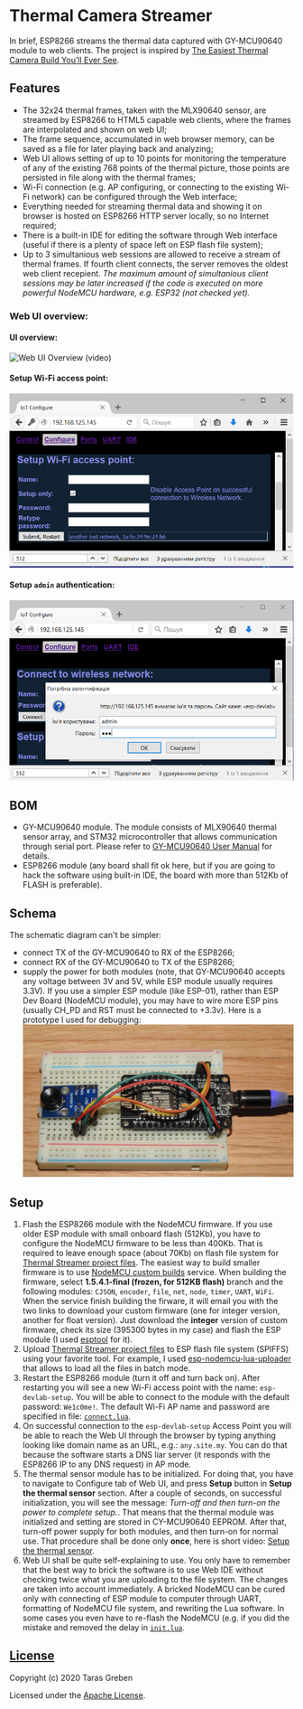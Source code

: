 # Thermal Camera Streamer
In brief, ESP8266 streams the thermal data captured with GY-MCU90640 module to web clients.
The project is inspired by [The Easiest Thermal Camera Build You’ll Ever See](https://hackaday.com/2019/03/01/the-easiest-thermal-camera-build-youll-ever-see/).

## Features
* The 32x24 thermal frames, taken with the MLX90640 sensor, are streamed by ESP8266 to HTML5 capable web clients, where the frames are interpolated and shown on web UI;
* The frame sequence, accumulated in web browser memory, can be saved as a file for later playing back and analyzing;
* Web UI allows setting of up to 10 points for monitoring the temperature of any of the existing 768 points of the thermal picture, those points are persisted in file along with the thermal frames;
* Wi-Fi connection (e.g. AP configuring, or connecting to the existing Wi-Fi network) can be configured through the Web interface;
* Everything needed for streaming thermal data and showing it on browser is hosted on ESP8266 HTTP server locally, so no Internet required;
* There is a built-in IDE for editing the software through Web interface (useful if there is a plenty of space left on ESP flash file system);
* Up to 3 simultanious web sessions are allowed to receive a stream of thermal frames. If fourth client connects, the server removes the oldest web client recepient. *The maximum amount of simultanious client sessions may be later increased if the code is executed on more powerful NodeMCU hardware, e.g. ESP32 (not checked yet).*

### Web UI overview:

#### UI overview:
![Web UI Overview (video)](https://youtu.be/NmfaSpEZDmY)

#### Setup Wi-Fi access point:
[![Setup Wi-Fi access point (animation)](https://github.com/dev-lab/blob/blob/master/iot-power-strip/generic-switch-web-ui-config-wifi-ap-pic.png)](https://github.com/dev-lab/blob/blob/master/iot-power-strip/generic-switch-web-ui-config-wifi-ap.gif)

#### Setup `admin` authentication:
[![Setup admin authentication (animation)](https://github.com/dev-lab/blob/blob/master/iot-power-strip/generic-switch-web-ui-config-admin-auth-pic.png)](https://github.com/dev-lab/blob/blob/master/iot-power-strip/generic-switch-web-ui-config-admin-auth.gif)

## BOM
* GY-MCU90640 module. The module consists of MLX90640 thermal sensor array, and STM32 microcontroller that allows communication through serial port. Please refer to [GY-MCU90640 User Manual](https://github.com/vvkuryshev/GY-MCU90640-RPI-Python/blob/master/GY_MCU9064%20user%20manual%20v1.pdf) for details.
* ESP8266 module (any board shall fit ok here, but if you are going to hack the software using built-in IDE, the board with more than 512Kb of FLASH is preferable).

## Schema
The schematic diagram can't be simpler:
* connect TX of the GY-MCU90640 to RX of the ESP8266;
* connect RX of the GY-MCU90640 to TX of the ESP8266;
* supply the power for both modules (note, that GY-MCU90640 accepts any voltage between 3V and 5V, while ESP module usually requires 3.3V).
If you use a simpler ESP module (like ESP-01), rather than ESP Dev Board (NodeMCU module), you may have to wire more ESP pins (usually CH_PD and RST must be connected to +3.3v).
Here is a prototype I used for debugging:
![GY-MCU90640 connected with the ESP8266 NodeMCU module](./images/esp8266-mlx90640-prototype-s.jpg)


## Setup

1. Flash the ESP8266 module with the NodeMCU firmware. If you use older ESP module with small onboard flash (512Kb), you have to configure the NodeMCU firmware to be less than 400Kb. That is required to leave enough space (about 70Kb) on flash file system for [Thermal Streamer project files](./src). The easiest way to build smaller firmware is to use [NodeMCU custom builds](http://nodemcu-build.com/) service. When building the firmware, select **1.5.4.1-final (frozen, for 512KB flash)** branch and the following modules: `CJSON`, `encoder`, `file`, `net`, `node`, `timer`, `UART`, `WiFi`. When the service finish building the firware, it will email you with the two links to download your custom firmware (one for integer version, another for float version). Just download the **integer** version of custom firmware, check its size (395300 bytes in my case) and flash the ESP module (I used [esptool](https://github.com/espressif/esptool) for it).
2. Upload [Thermal Streamer project files](./src) to ESP flash file system (SPIFFS) using your favorite tool. For example, I used [esp-nodemcu-lua-uploader](https://github.com/dev-lab/esp-nodemcu-lua-uploader) that allows to load all the files in batch mode.
3. Restart the ESP8266 module (turn it off and turn back on). After restarting you will see a new Wi-Fi access point with the name: `esp-devlab-setup`. You will be able to connect to the module with the default password: `We1c0me!`. The default Wi-Fi AP name and password are specified in file: [`connect.lua`](./src/connect.lua).
4. On successful connection to the `esp-devlab-setup` Access Point you will be able to reach the Web UI through the browser by typing anything looking like domain name as an URL, e.g.: `any.site.my`. You can do that because the software starts a DNS liar server (it responds with the ESP8266 IP to any DNS request) in AP mode.
5. The thermal sensor module has to be initialized. For doing that, you have to navigate to Configure tab of Web UI, and press **Setup** button in **Setup the thermal sensor** section. After a couple of seconds, on successful initialization, you will see the message: *Turn-off and then turn-on the power to complete setup.*. That means that the thermal module was initialized and setting are stored in CY-MCU90640 EEPROM. After that, turn-off power supply for both modules, and then turn-on for normal use. That procedure shall be done only **once**, here is short video: [Setup the thermal sensor](https://youtu.be/Ak7GxvKt0M8).
6. Web UI shall be quite self-explaining to use. You only have to remember that the best way to brick the software is to use Web IDE without checking twice what you are uploading to the file system. The changes are taken into account immediately. A bricked NodeMCU can be cured only with connecting of ESP module to computer through UART, formatting of NodeMCU file system, and rewriting the Lua software. In some cases you even have to re-flash the NodeMCU (e.g. if you did the mistake and removed the delay in [`init.lua`](./src/init.lua).

## [License](./LICENSE)
Copyright (c) 2020 Taras Greben 

Licensed under the [Apache License](./LICENSE).

